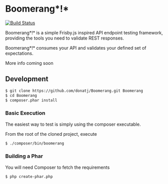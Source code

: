 # Boomerang*!*

[![Build Status](https://travis-ci.org/donatj/Boomerang.png?branch=master)](https://travis-ci.org/donatj/Boomerang)

Boomerang*!* is a simple Frisby.js inspired API endpoint testing framework, providing the tools you need to validate REST responses.

Boomerang*!* consumes your API and validates your defined set of expectations.

More info coming soon

## Development

```bash
$ git clone https://github.com/donatj/Boomerang.git Boomerang
$ cd Boomerang
$ composer.phar install
```

### Basic Execution

The easiest way to test is simply using the composer executable.

From the root of the cloned project, execute 
```bash
$ ./composer/bin/boomerang
```

### Building a Phar

You will need Composer to fetch the requirements

```bash
$ php create-phar.php
```
